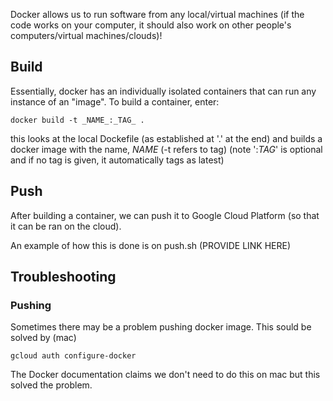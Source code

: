 Docker allows us to run software from any local/virtual machines (if the code works on your computer, it should also work on other people's computers/virtual machines/clouds)!

## Build
Essentially, docker has an individually isolated containers that can run any instance of an "image". To build a container, enter:

```
docker build -t _NAME_:_TAG_ .
```

this looks at the local Dockefile (as established at '.' at the end) and builds a docker image with the name, _NAME_ (-t refers to tag) (note ':_TAG_' is optional and if no tag is given, it automatically tags as latest)

## Push

After building a container, we can push it to Google Cloud Platform (so that it can be ran on the cloud).

An example of how this is done is on push.sh (PROVIDE LINK HERE)


## Troubleshooting

### Pushing

Sometimes there may be a problem pushing docker image. This sould be solved by (mac)

```
gcloud auth configure-docker
```

The Docker documentation claims we don't need to do this on mac but this solved the problem.

